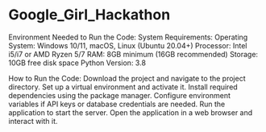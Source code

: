 # Google_Girl_Hackathon
Environment Needed to Run the Code:
System Requirements: 
 Operating System: Windows 10/11, macOS, Linux (Ubuntu 20.04+)
 Processor: Intel i5/i7 or AMD Ryzen 5/7 
 RAM: 8GB minimum (16GB recommended)
 Storage: 10GB free disk space
 Python Version: 3.8
 
 How to Run the Code:
 Download the project and navigate to the project directory.
 Set up a virtual environment and activate it.
 Install required dependencies using the package manager.
 Configure environment variables if API keys or database credentials are needed.
 Run the application to start the server.
 Open the application in a web browser and interact with it.

